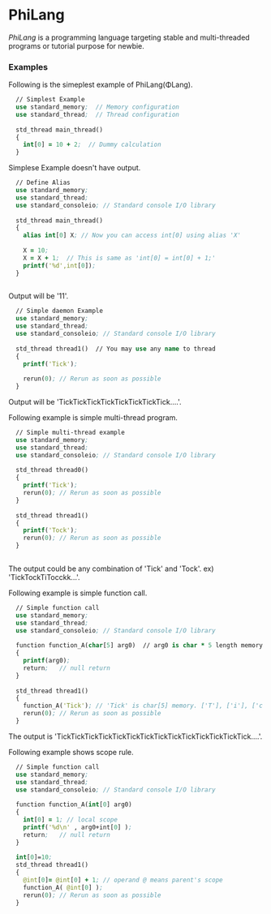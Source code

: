 # PhiLang

*PhiLang* is a programming language targeting stable and multi-threaded programs or tutorial purpose for newbie.

### Examples


Following is the simeplest example of PhiLang(ΦLang).
```clj
  // Simplest Example
  use standard_memory;  // Memory configuration
  use standard_thread;  // Thread configuration
  
  std_thread main_thread()
  {
    int[0] = 10 + 2;  // Dummy calculation
  }
```
Simplese Example doesn't have output.

```clj
  // Define Alias
  use standard_memory;
  use standard_thread;
  use standard_consoleio; // Standard console I/O library
  
  std_thread main_thread()
  {   
    alias int[0] X; // Now you can access int[0] using alias 'X'
    
    X = 10;
    X = X + 1;  // This is same as 'int[0] = int[0] + 1;'
    printf('%d',int[0]);
  }
  
```
Output will be '11'.

```clj
  // Simple daemon Example
  use standard_memory;
  use standard_thread;
  use standard_consoleio; // Standard console I/O library
  
  std_thread thread1()  // You may use any name to thread
  {
    printf('Tick');
    
    rerun(0); // Rerun as soon as possible
  }
```
Output will be 'TickTickTickTickTickTickTickTick....'.

Following example is simple multi-thread program.
```clj
  // Simple multi-thread example
  use standard_memory;
  use standard_thread;
  use standard_consoleio; // Standard console I/O library
  
  std_thread thread0()
  {
    printf('Tick');
    rerun(0); // Rerun as soon as possible
  }
  
  std_thread thread1()
  {    
    printf('Tock');
    rerun(0); // Rerun as soon as possible
  }
  
```
The output could be any combination of 'Tick' and 'Tock'.
ex) 'TickTockTiTocckk...'.


Following example is simple function call.
```clj
  // Simple function call
  use standard_memory;
  use standard_thread;
  use standard_consoleio; // Standard console I/O library
  
  function function_A(char[5] arg0)  // arg0 is char * 5 length memory. You may use char[6] or char[999] for this. But char[4] or less will cause 'Access Violation Error'.
  {
    printf(arg0);
    return;   // null return
  }
  
  std_thread thread1()
  {    
    function_A('Tick'); // 'Tick' is char[5] memory. ['T'], ['i'], ['c'], ['k'], ['\0']
    rerun(0); // Rerun as soon as possible
  }
```
The output is 'TickTickTickTickTickTickTickTickTickTickTickTickTickTick....'.


Following example shows scope rule.
```clj
  // Simple function call
  use standard_memory;
  use standard_thread;
  use standard_consoleio; // Standard console I/O library
  
  function function_A(int[0] arg0)
  {
    int[0] = 1; // local scope
    printf('%d\n' , arg0+int[0] );
    return;   // null return
  }
  
  int[0]=10;
  std_thread thread1()
  {    
    @int[0]= @int[0] + 1; // operand @ means parent's scope
    function_A( @int[0] );
    rerun(0); // Rerun as soon as possible
  }
```
